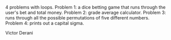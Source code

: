 4 problems with loops.
Problem 1: a dice betting game that runs through the user's bet and total money. 
Problem 2: grade average calculator.
Problem 3: runs through all the possible permutations of five different numbers.
Problem 4: prints out a capital sigma.

Victor Derani
